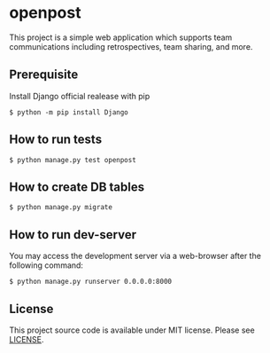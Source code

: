 # openpost

This project is a simple web application which supports team communications including retrospectives, team sharing, and more.

## Prerequisite

Install Django official realease with pip

    $ python -m pip install Django

## How to run tests

    $ python manage.py test openpost

## How to create DB tables

    $ python manage.py migrate

## How to run dev-server

You may access the development server via a web-browser after the following command:

    $ python manage.py runserver 0.0.0.0:8000

## License

This project source code is available under MIT license. Please see [LICENSE](LICENSE).
